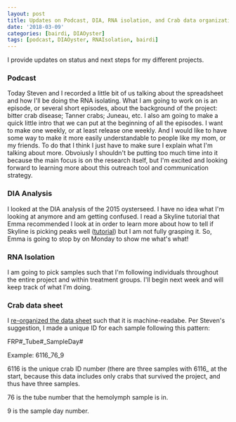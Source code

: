 ```yaml
---
layout: post
title: Updates on Podcast, DIA, RNA isolation, and Crab data organization
date: '2018-03-09'
categories: [bairdi, DIAOyster]
tags: [podcast, DIAOyster, RNAIsolation, bairdi]
---
```

I provide updates on status and next steps for my different projects. 


### Podcast
Today Steven and I recorded a little bit of us talking about the spreadsheet and how I'll be doing the RNA isolating. What I am going to work on is an episode, or several short episodes, about the background of the project: bitter crab disease; Tanner crabs; Juneau, etc. I also am going to make a quick little intro that we can put at the beginning of all the episodes. I want to make one weekly, or at least release one weekly. And I would like to have some way to make it more easily understandable to people like my mom, or my friends. To do that I think I just have to make sure I explain what I'm talking about more. Obvoiusly I shouldn't be putting too much time into it because the main focus is on the research itself, but I'm excited and looking forward to learning more about this outreach tool and communication strategy.

### DIA Analysis
I looked at the DIA analysis of the 2015 oysterseed. I have no idea what I'm looking at anymore and am getting confused. I read a Skyline tutorial that Emma recommended I look at in order to learn more about how to tell if Skyline is picking peaks well ([tutorial](https://skyline.ms/_webdav/home/software/Skyline/%40files/tutorials/MS1Filtering-2_5.pdf)) but I am not fully grasping it. So, Emma is going to stop by on Monday to show me what's what!

### RNA Isolation
I am going to pick samples such that I'm following individuals throughout the entire project and within treatment groups. I'll begin next week and will keep track of what I'm doing. 

### Crab data sheet
I [re-organized the data sheet](http://owl.fish.washington.edu/scaphapoda/grace/Crab-project/20180309-crab-hemo-sample-data.xlsx) such that it is machine-readabe. Per Steven's suggestion, I made a unique ID for each sample following this pattern:

FRP#_Tube#_SampleDay#

Example:
6116_76_9

6116 is the unique crab ID number (there are three samples with 6116_ at the start, because this data includes only crabs that survived the project, and thus have three samples.

76 is the tube number that the hemolymph sample is in.

9 is the sample day number. 
